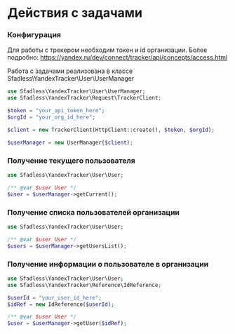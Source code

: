 Действия с задачами
===============

### Конфигурация

Для работы с трекером необходим токен и id организации. Более подробно: https://yandex.ru/dev/connect/tracker/api/concepts/access.html

Работа с задачами реализована в классе Sfadless\YandexTracker\User\UserManager

```php
use Sfadless\YandexTracker\User\UserManager;
use Sfadless\YandexTracker\Request\TrackerClient;

$token = "your_api_token_here";
$orgId = "your_org_id_here";

$client = new TrackerClient(HttpClient::create(), $token, $orgId);

$userManager = new UserManager($client);
```

### Получение текущего пользователя

```php
use Sfadless\YandexTracker\User\User;

/** @var $user User */
$user = $userManager->getCurrent();
```

### Получение списка пользователей организации

```php
use Sfadless\YandexTracker\User\User;

/** @var $user User */
$users = $userManager->getUsersList();
```

### Получение информации о пользователе в организации

```php
use Sfadless\YandexTracker\User\User;
use Sfadless\YandexTracker\Reference\IdReference;

$userId = "your_user_id_here"; 
$idRef = new IdReference($userId);

/** @var $user User */
$user = $userManager->getUser($idRef);
```